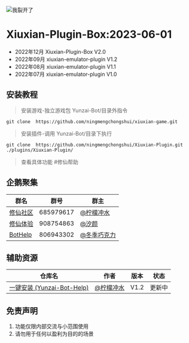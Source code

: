 ![我裂开了](https://s1.ax1x.com/2022/11/02/xH9Kcd.jpg)       
# Xiuxian-Plugin-Box:2023-06-01
- 2022年12月 Xiuxian-Plugin-Box V2.0
- 2022年09月 xiuxian-emulator-plugin V1.2
- 2022年08月 xiuxian-emulator-plugin V1.1
- 2022年07月 xiuxian-emulator-plugin V1.0
## 安装教程      
>安装游戏-独立游戏包
>Yunzai-Bot/目录外指令 
```
git clone  https://github.com/ningmengchongshui/xiuxian-game.git  
```     
>安装插件-调用
>Yunzai-Bot/目录下执行      
```
git clone  https://github.com/ningmengchongshui/Xiuxian-Plugin.git ./plugins/Xiuxian-Plugin/   
```
>查看具体功能  #修仙帮助     

## 企鹅聚集     

群名  | 群号  |  群主 
------------- | -------------  | -------------   
| [修仙社区](https://afdian.net/a/ningmengchongshui) | 685979617 | [@柠檬冲水](https://gitee.com/ningmengchongshui) |  
| [修仙体验](https://afdian.net/a/ningmengchongshui) | 908754863 | [@汐颜](https://gitee.com/mg1105194437) |   
| [BotHelp](https://afdian.net/a/WinterChocolates) | 806943302 | [@冬季巧克力](https://gitee.com/djqkl_znje) |  
  
## 辅助资源   

仓库名  | 作者 | 版本 | 状态
------------- | ------------- | ------------- | -------------
| [一键安装 (Yunzai-Bot-Help)](https://gitee.com/ningmengchongshui/Yunzai-Bot-Help) | [@柠檬冲水](https://gitee.com/ningmengchongshui) | V1.2 | 更新中 |
  
## 免责声明       
1. 功能仅限内部交流与小范围使用       
2. 请勿用于任何以盈利为目的的场景    